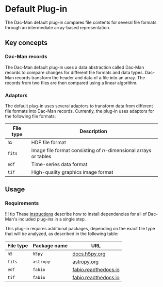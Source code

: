 # Default Plug-in

The Dac-Man default plug-in compares file contents for several file formats through an intermediate array-based representation.

## Key concepts

### Dac-Man records

The Dac-Man default plug-in uses a data abstraction called Dac-Man records
to compare changes for different file formats and data types.
Dac-Man records transform the header and data of a file into an array.
The records from two files are then compared using a linear algorithm.

### Adaptors

The default plug-in uses several adaptors to transform data
from different file formats into Dac-Man records.
Currently, the plug-in uses adaptors for the following file formats:

| File type | Description |
| --- | --- |
| `h5` | HDF file format |
| `fits` | Image file format consisting of *n*-dimensional arrays or tables |
| `edf` | Time-series data format |
| `tif` | High-quality graphics image format |

## Usage

### Requirements

!!! tip
    These [instructions](../../install/dependencies) describe how to install
    dependencies for all of Dac-Man's included plug-ins in a single step.

This plug-in requires additional packages, depending on the exact file type
that will be analyzed, as described in the following table:

| File type | Package name | URL |
| --- | --- | --- |
| `h5` | `h5py` | [docs.h5py.org](https://docs.h5py.org/en/latest/index.html) |
| `fits` | `astropy` | [astropy.org](https://www.astropy.org/) |
| `edf` | `fabio` | [fabio.readthedocs.io](https://fabio.readthedocs.io/en/latest/) |
| `tif` | `fabio` | [fabio.readthedocs.io](https://fabio.readthedocs.io/en/latest/) |
